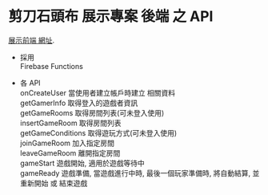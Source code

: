 # 剪刀石頭布 展示專案 後端 之 API

[展示前端 網址](https://rock-paper-scissors-5b04b.web.app/).

-   採用  
    Firebase Functions

-   各 API  
    onCreateUser 當使用者建立帳戶時建立 相關資料  
    getGamerInfo 取得登入的遊戲者資訊  
    getGameRooms 取得房間列表(可未登入使用)  
    insertGameRoom 取得房間列表  
    getGameConditions 取得遊玩方式(可未登入使用)  
    joinGameRoom 加入指定房間  
    leaveGameRoom 離開指定房間  
    gameStart 遊戲開始, 適用於遊戲等待中  
    gameReady 遊戲準備, 當遊戲進行中時, 最後一個玩家準備時, 將自動結算, 並 重新開始 或 結束遊戲
